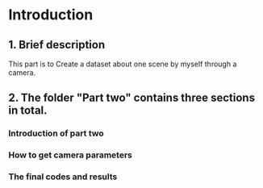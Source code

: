 # Introduction

## 1. Brief description
This part is to Create a dataset about one scene by myself through a camera.

## 2.  The folder "Part two" contains three sections in total.
### Introduction of part two
### How to get camera parameters
### The final codes and results
